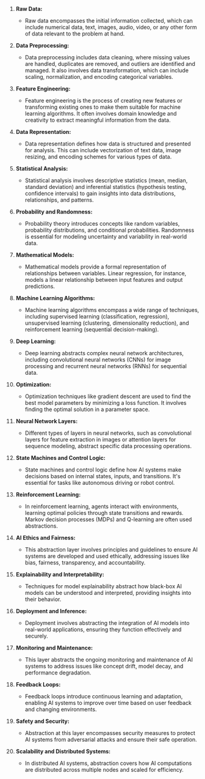 1. **Raw Data:**
   - Raw data encompasses the initial information collected, which can include numerical data, text, images, audio, video, or any other form of data relevant to the problem at hand.

2. **Data Preprocessing:**
   - Data preprocessing includes data cleaning, where missing values are handled, duplicates are removed, and outliers are identified and managed. It also involves data transformation, which can include scaling, normalization, and encoding categorical variables.

3. **Feature Engineering:**
   - Feature engineering is the process of creating new features or transforming existing ones to make them suitable for machine learning algorithms. It often involves domain knowledge and creativity to extract meaningful information from the data.

4. **Data Representation:**
   - Data representation defines how data is structured and presented for analysis. This can include vectorization of text data, image resizing, and encoding schemes for various types of data.

5. **Statistical Analysis:**
   - Statistical analysis involves descriptive statistics (mean, median, standard deviation) and inferential statistics (hypothesis testing, confidence intervals) to gain insights into data distributions, relationships, and patterns.

6. **Probability and Randomness:**
   - Probability theory introduces concepts like random variables, probability distributions, and conditional probabilities. Randomness is essential for modeling uncertainty and variability in real-world data.

7. **Mathematical Models:**
   - Mathematical models provide a formal representation of relationships between variables. Linear regression, for instance, models a linear relationship between input features and output predictions.

8. **Machine Learning Algorithms:**
   - Machine learning algorithms encompass a wide range of techniques, including supervised learning (classification, regression), unsupervised learning (clustering, dimensionality reduction), and reinforcement learning (sequential decision-making).

9. **Deep Learning:**
   - Deep learning abstracts complex neural network architectures, including convolutional neural networks (CNNs) for image processing and recurrent neural networks (RNNs) for sequential data.

10. **Optimization:**
    - Optimization techniques like gradient descent are used to find the best model parameters by minimizing a loss function. It involves finding the optimal solution in a parameter space.

11. **Neural Network Layers:**
    - Different types of layers in neural networks, such as convolutional layers for feature extraction in images or attention layers for sequence modeling, abstract specific data processing operations.

12. **State Machines and Control Logic:**
    - State machines and control logic define how AI systems make decisions based on internal states, inputs, and transitions. It's essential for tasks like autonomous driving or robot control.

13. **Reinforcement Learning:**
    - In reinforcement learning, agents interact with environments, learning optimal policies through state transitions and rewards. Markov decision processes (MDPs) and Q-learning are often used abstractions.

14. **AI Ethics and Fairness:**
    - This abstraction layer involves principles and guidelines to ensure AI systems are developed and used ethically, addressing issues like bias, fairness, transparency, and accountability.

15. **Explainability and Interpretability:**
    - Techniques for model explainability abstract how black-box AI models can be understood and interpreted, providing insights into their behavior.

16. **Deployment and Inference:**
    - Deployment involves abstracting the integration of AI models into real-world applications, ensuring they function effectively and securely.

17. **Monitoring and Maintenance:**
    - This layer abstracts the ongoing monitoring and maintenance of AI systems to address issues like concept drift, model decay, and performance degradation.

18. **Feedback Loops:**
    - Feedback loops introduce continuous learning and adaptation, enabling AI systems to improve over time based on user feedback and changing environments.

19. **Safety and Security:**
    - Abstraction at this layer encompasses security measures to protect AI systems from adversarial attacks and ensure their safe operation.

20. **Scalability and Distributed Systems:**
    - In distributed AI systems, abstraction covers how AI computations are distributed across multiple nodes and scaled for efficiency.
